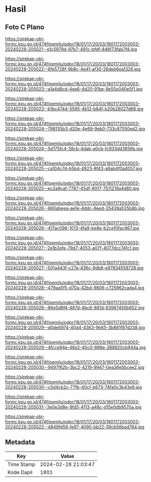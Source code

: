 # Hasil

## Foto C Plano

https://sirekap-obj-formc.kpu.go.id/474f/pemilu/pdpr/18/01/17/20/03/1801172003003-20240228-205021--e1c5979d-97b7-491c-bfdf-846f73fab7f4.jpg

https://sirekap-obj-formc.kpu.go.id/474f/pemilu/pdpr/18/01/17/20/03/1801172003003-20240228-205022--6fe5728f-9b8c-4e41-af30-26deb6ea1326.jpg

https://sirekap-obj-formc.kpu.go.id/474f/pemilu/pdpr/18/01/17/20/03/1801172003003-20240228-205023--a1a4d8cd-4ee6-4d20-91be-8e55e040e5f1.jpg

https://sirekap-obj-formc.kpu.go.id/474f/pemilu/pdpr/18/01/17/20/03/1801172003003-20240228-205023--b1bc4744-5595-4b12-b84f-b20b28027d66.jpg

https://sirekap-obj-formc.kpu.go.id/474f/pemilu/pdpr/18/01/17/20/03/1801172003003-20240228-205024--798135b3-d20e-4e69-9eb0-733c87550ed2.jpg

https://sirekap-obj-formc.kpu.go.id/474f/pemilu/pdpr/18/01/17/20/03/1801172003003-20240228-205024--5d175fc4-38cb-4dab-a0cb-fc933dd3656b.jpg

https://sirekap-obj-formc.kpu.go.id/474f/pemilu/pdpr/18/01/17/20/03/1801172003003-20240228-205025--ca104c7d-b5bd-4923-8f43-a9ab4f0a4057.jpg

https://sirekap-obj-formc.kpu.go.id/474f/pemilu/pdpr/18/01/17/20/03/1801172003003-20240228-205025--ec2a9caf-7787-45df-9017-7511219a4d80.jpg

https://sirekap-obj-formc.kpu.go.id/474f/pemilu/pdpr/18/01/17/20/03/1801172003003-20240228-205026--860abeea-ae1e-4ddc-8eed-35439a535b8b.jpg

https://sirekap-obj-formc.kpu.go.id/474f/pemilu/pdpr/18/01/17/20/03/1801172003003-20240228-205026--417ac096-1013-4fa9-be8e-b2cef0fac967.jpg

https://sirekap-obj-formc.kpu.go.id/474f/pemilu/pdpr/18/01/17/20/03/1801172003003-20240228-205027--2e1b2efe-79d7-4053-a07f-4077dcc74fc1.jpg

https://sirekap-obj-formc.kpu.go.id/474f/pemilu/pdpr/18/01/17/20/03/1801172003003-20240228-205027--501a443f-c27a-436c-9db8-e97834558728.jpg

https://sirekap-obj-formc.kpu.go.id/474f/pemilu/pdpr/18/01/17/20/03/1801172003003-20240228-205028--479aa5f5-d70a-42bd-9806-c725962cada4.jpg

https://sirekap-obj-formc.kpu.go.id/474f/pemilu/pdpr/18/01/17/20/03/1801172003003-20240228-205028--86e5d8f4-487d-4bc6-881d-63967450b652.jpg

https://sirekap-obj-formc.kpu.go.id/474f/pemilu/pdpr/18/01/17/20/03/1801172003003-20240228-205029--d0de6974-40d4-4363-9b65-3b881f87d238.jpg

https://sirekap-obj-formc.kpu.go.id/474f/pemilu/pdpr/18/01/17/20/03/1801172003003-20240228-205029--4fcce94e-46e2-40c0-888e-388920cb944a.jpg

https://sirekap-obj-formc.kpu.go.id/474f/pemilu/pdpr/18/01/17/20/03/1801172003003-20240228-205030--9497f62b-3bc2-4219-9947-0ea36e5bcee2.jpg

https://sirekap-obj-formc.kpu.go.id/474f/pemilu/pdpr/18/01/17/20/03/1801172003003-20240228-205030--c5d4cb2c-77fb-40cf-b673-74fa0c3b43e9.jpg

https://sirekap-obj-formc.kpu.go.id/474f/pemilu/pdpr/18/01/17/20/03/1801172003003-20240228-205031--3e0e3d8e-9fd5-4113-a48c-d15e0db9570a.jpg

https://sirekap-obj-formc.kpu.go.id/474f/pemilu/pdpr/18/01/17/20/03/1801172003003-20240228-205022--4849fd59-fe97-4090-bb22-39cb56bad784.jpg


## Metadata

| Key        | Value               |
| ---------- | ------------------- |
| Time Stamp | 2024-02-28 21:03:47 |
| Kode Dapil | 1801                |



